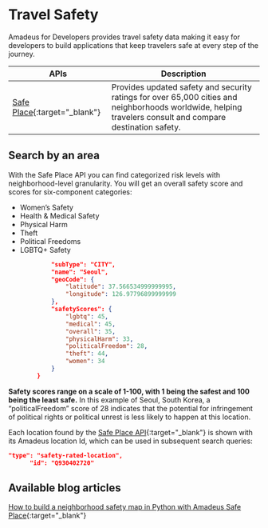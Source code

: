 # Travel Safety 

Amadeus for Developers provides travel safety data making it easy for developers to build applications that keep travelers safe at every step of the journey.

| APIs                                                                                                                                                          | Description                                                                             |
|---------------------------------------------------------------------------------------------------------------------------------------------------------------|-----------------------------------------------------------------------------------------|
| [Safe Place](https://developers.amadeus.com/self-service/category/covid-19-and-travel-safety/api-doc/safe-place){:target="\_blank"}          |  Provides updated safety and security ratings for over 65,000 cities and neighborhoods worldwide, helping travelers consult and compare destination safety.                  |


## Search by an area

With the Safe Place API you can find categorized risk levels with neighborhood-level granularity. You will get an overall safety score and scores for six-component categories: 

- Women’s Safety 
- Health & Medical Safety 
- Physical Harm 
- Theft 
- Political Freedoms 
- LGBTQ+ Safety 

```json
            "subType": "CITY",
            "name": "Seoul",
            "geoCode": {
                "latitude": 37.566534999999995,
                "longitude": 126.97796899999999
            },
            "safetyScores": {
                "lgbtq": 45,
                "medical": 45,
                "overall": 35,
                "physicalHarm": 33,
                "politicalFreedom": 28,
                "theft": 44,
                "women": 34
            }
        }
```

**Safety scores range on a scale of 1-100, with 1 being the safest and 100 being the least safe.** In this example of Seoul, South Korea, a “politicalFreedom” score of 28 indicates that the potential for infringement of political rights or political unrest is less likely to happen at this location.  

Each location found by the [Safe Place API](https://developers.amadeus.com/self-service/category/covid-19-and-travel-safety/api-doc/safe-place){:target="\_blank"} is shown with its Amadeus location Id, which can be used in subsequent search queries:

```json
"type": "safety-rated-location",
      "id": "Q930402720"
```


## Available blog articles

[How to build a neighborhood safety map in Python with Amadeus Safe Place](https://developers.amadeus.com/blog/neighborhood-safety-map-python){:target="\_blank"}
